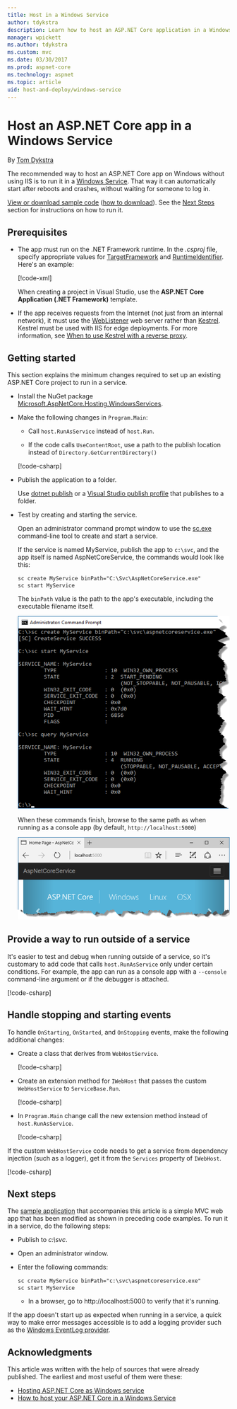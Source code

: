 ```yaml
---
title: Host in a Windows Service
author: tdykstra
description: Learn how to host an ASP.NET Core application in a Windows Service.
manager: wpickett
ms.author: tdykstra
ms.custom: mvc
ms.date: 03/30/2017
ms.prod: aspnet-core
ms.technology: aspnet
ms.topic: article
uid: host-and-deploy/windows-service
---
```

# Host an ASP.NET Core app in a Windows Service

By [Tom Dykstra](https://github.com/tdykstra)

The recommended way to host an ASP.NET Core app on Windows without using IIS is to run it in a [Windows Service](https://docs.microsoft.com/dotnet/framework/windows-services/introduction-to-windows-service-applications). That way it can automatically start after reboots and crashes, without waiting for someone to log in.

[View or download sample code](https://github.com/aspnet/Docs/tree/master/aspnetcore/host-and-deploy/windows-service/sample) ([how to download](xref:tutorials/index#how-to-download-a-sample)). See the [Next Steps](#next-steps) section for instructions on how to run it.

## Prerequisites

* The app must run on the .NET Framework runtime.  In the *.csproj* file, specify appropriate values for [TargetFramework](https://docs.microsoft.com/nuget/schema/target-frameworks) and [RuntimeIdentifier](https://docs.microsoft.com/dotnet/articles/core/rid-catalog). Here's an example:

  [!code-xml[](windows-service/sample/AspNetCoreService.csproj?range=3-6)]

  When creating a project in Visual Studio, use the **ASP.NET Core Application (.NET Framework)** template.

* If the app receives requests from the Internet (not just from an internal network), it must use the [WebListener](xref:fundamentals/servers/weblistener) web server rather than [Kestrel](xref:fundamentals/servers/kestrel).  Kestrel must be used with IIS for edge deployments.  For more information, see [When to use Kestrel with a reverse proxy](xref:fundamentals/servers/kestrel#when-to-use-kestrel-with-a-reverse-proxy).

## Getting started

This section explains the minimum changes required to set up an existing ASP.NET Core project to run in a service.

* Install the NuGet package [Microsoft.AspNetCore.Hosting.WindowsServices](https://www.nuget.org/packages/Microsoft.AspNetCore.Hosting.WindowsServices/).

* Make the following changes in `Program.Main`:
  
  * Call `host.RunAsService` instead of `host.Run`.
  
  * If the code calls `UseContentRoot`, use a path to the publish location instead of `Directory.GetCurrentDirectory()` 
  
  [!code-csharp[](windows-service/sample/Program.cs?name=ServiceOnly&highlight=3-4,8,14)]

* Publish the application to a folder.

  Use [dotnet publish](https://docs.microsoft.com/dotnet/articles/core/tools/dotnet-publish) or a [Visual Studio publish profile](xref:host-and-deploy/visual-studio-publish-profiles) that publishes to a folder.

* Test by creating and starting the service.

  Open an administrator command prompt window to use the [sc.exe](https://technet.microsoft.com/library/bb490995) command-line tool to create and start a service.  
  
  If the service is named MyService, publish the app to `c:\svc`, and the app itself is named AspNetCoreService, the commands would look like this:

  ```console
  sc create MyService binPath="C:\Svc\AspNetCoreService.exe"
  sc start MyService
  ```

  The `binPath` value is the path to the app's executable, including the executable filename itself.

  ![Console window create and start example](windows-service/_static/create-start.png)

  When these commands finish, browse to the same path as when running as a console app (by default, `http://localhost:5000`)

  ![Running in a service](windows-service/_static/running-in-service.png)


## Provide a way to run outside of a service

It's easier to test and debug when running outside of a service, so it's customary to add code that calls `host.RunAsService` only under certain conditions.  For example, the app can run as a console app with a `--console` command-line argument or if the debugger is attached.

[!code-csharp[](windows-service/sample/Program.cs?name=ServiceOrConsole)]

## Handle stopping and starting events

To handle `OnStarting`, `OnStarted`, and `OnStopping` events, make the following additional changes:

* Create a class that derives from `WebHostService`.

  [!code-csharp[](windows-service/sample/CustomWebHostService.cs?name=NoLogging)]

* Create an extension method for `IWebHost` that passes the custom `WebHostService` to `ServiceBase.Run`.

  [!code-csharp[](windows-service/sample/WebHostServiceExtensions.cs?name=ExtensionsClass)]

* In `Program.Main` change call the new extension method instead of `host.RunAsService`.

  [!code-csharp[](windows-service/sample/Program.cs?name=HandleStopStart&highlight=26)]

If the custom `WebHostService` code needs to get a service from dependency injection (such as a logger), get it from the `Services` property of `IWebHost`.

[!code-csharp[](windows-service/sample/CustomWebHostService.cs?name=Logging&highlight=7)]

## Next steps

The [sample application](https://github.com/aspnet/Docs/tree/master/aspnetcore/host-and-deploy/windows-service/sample) that accompanies this article is a simple MVC web app that has been modified as shown in preceding code examples.  To run it in a service, do the following steps:

* Publish to *c:\svc*.

* Open an administrator window.

* Enter the following commands:

  ```console
  sc create MyService binPath="c:\svc\aspnetcoreservice.exe"
  sc start MyService
  ```

  * In a browser, go to http://localhost:5000 to verify that it's running.

If the app doesn't start up as expected when running in a service, a quick way to make error messages accessible is to add a logging provider such as the [Windows EventLog provider](xref:fundamentals/logging/index#eventlog).

## Acknowledgments

This article was written with the help of sources that were already published. The earliest and most useful of them were these:

* [Hosting ASP.NET Core as Windows service](https://stackoverflow.com/questions/37346383/hosting-asp-net-core-as-windows-service/37464074)
* [How to host your ASP.NET Core in a Windows Service](https://dotnetthoughts.net/how-to-host-your-aspnet-core-in-a-windows-service/)
